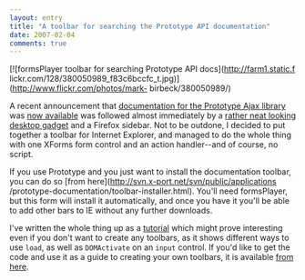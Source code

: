 ```yaml
---
layout: entry
title: "A toolbar for searching the Prototype API documentation"
date: 2007-02-04
comments: true
---
```

[![formsPlayer toolbar for searching Prototype API docs](http://farm1.static.f
lickr.com/128/380050989_f83c6bccfc_t.jpg)](http://www.flickr.com/photos/mark-
birbeck/380050989/)

  
A recent announcement that [documentation for the Prototype Ajax
library](http://prototypejs.org/api/) was [now
available](http://prototypejs.org/2007/1/18/prototype-documentation-is-here)
was followed almost immediately by a [rather neat looking desktop
gadget](http://www.bartelme.at/journal/archive/prototype_reference_widget/)
and a Firefox sidebar. Not to be outdone, I decided to put together a toolbar
for Internet Explorer, and managed to do the whole thing with one XForms form
control and an action handler--and of course, no script.

<!-- more -->

  
If you use Prototype and you just want to install the documentation toolbar,
you can do so [from here](http://svn.x-port.net/svn/public/applications
/prototype-documentation/toolbar-installer.html). You'll need formsPlayer, but
this form will install it automatically, and once you have it you'll be able
to add other bars to IE without any further downloads.

  
I've written the whole thing up as a [tutorial](/how-to/toolbar-prototype)
which might prove interesting even if you don't want to create any toolbars,
as it shows different ways to use `load`, as well as `DOMActivate` on an
`input` control. If you'd like to get the code and use it as a guide to
creating your own toolbars, it is available [from
here](http://svn.x-port.net/svn/public/applications/prototype-documentation/).

